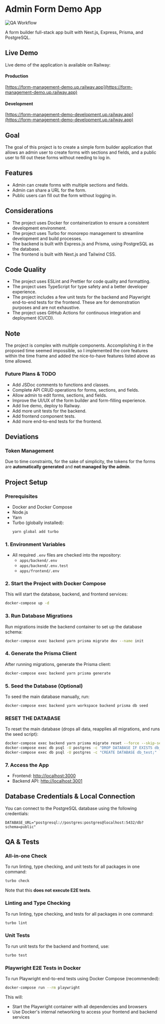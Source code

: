 # Admin Form Demo App
![QA Workflow](https://github.com/sedlakmate/demo-form-management/actions/workflows/pr-qa.yml/badge.svg)

A form builder full-stack app built with Next.js, Express, Prisma, and PostgreSQL.

## Live Demo
Live demo of the application is available on Railway:

#### Production
[https://form-management-demo.up.railway.app](https://form-management-demo.up.railway.app)

#### Development
[https://form-management-demo-development.up.railway.app](https://form-management-demo-development.up.railway.app)


## Goal
The goal of this project is to create a simple form builder application that allows an admin user to create forms with sections and fields, and a public user to fill out these forms without needing to log in.

## Features
- Admin can create forms with multiple sections and fields.
- Admin can share a URL for the form.
- Public users can fill out the form without logging in.

## Considerations
- The project uses Docker for containerization to ensure a consistent development environment.
- The project uses Turbo for monorepo management to streamline development and build processes.
- The backend is built with Express.js and Prisma, using PostgreSQL as the database.
- The frontend is built with Next.js and Tailwind CSS.

## Code Quality
- The project uses ESLint and Prettier for code quality and formatting.
- The project uses TypeScript for type safety and a better developer experience.
- The project includes a few unit tests for the backend and Playwright end-to-end tests for the frontend. These are for demonstration purposes and are not exhaustive.
- The project uses GitHub Actions for continuous integration and deployment (CI/CD).

## Note
The project is complex with multiple components. Accomplishing it in the proposed time seemed impossible, so I implemented the core features within the time frame and added the nice-to-have features listed above as time allowed.

### Future Plans & TODO
- Add JSDoc comments to functions and classes.
- Complete API CRUD operations for forms, sections, and fields.
- Allow admin to edit forms, sections, and fields.
- Improve the UI/UX of the form builder and form-filling experience.
- Add live demo, deploy to Railway.
- Add more unit tests for the backend.
- Add frontend component tests.
- Add more end-to-end tests for the frontend.

## Deviations

### Token Management
Due to time constraints, for the sake of simplicity, the tokens for the forms are **automatically generated** and **not managed by the admin**.

## Project Setup

### Prerequisites
- Docker and Docker Compose
- Node.js
- Yarn
- Turbo (globally installed):
  ```sh
  yarn global add turbo
  ```

### 1. Environment Variables
- All required `.env` files are checked into the repository:
  - `apps/backend/.env`
  - `apps/backend/.env.test`
  - `apps/frontend/.env`

### 2. Start the Project with Docker Compose
This will start the database, backend, and frontend services:
```sh
docker-compose up -d
```

### 3. Run Database Migrations
Run migrations inside the backend container to set up the database schema:
```sh
docker-compose exec backend yarn prisma migrate dev --name init
```

### 4. Generate the Prisma Client
After running migrations, generate the Prisma client:
```sh
docker-compose exec backend yarn prisma generate
```

### 5. Seed the Database (Optional)
To seed the main database manually, run:
```sh
docker-compose exec backend yarn workspace backend prisma db seed
```

### RESET THE DATABASE
To reset the main database (drops all data, reapplies all migrations, and runs the seed script):
```sh
docker-compose exec backend yarn prisma migrate reset --force --skip-seed
docker-compose exec db psql -U postgres -c "DROP DATABASE IF EXISTS db_test;"
docker-compose exec db psql -U postgres -c "CREATE DATABASE db_test;"
```

### 7. Access the App
- Frontend: [http://localhost:3000](http://localhost:3000)
- Backend API: [http://localhost:3001](http://localhost:3001)


## Database Credentials & Local Connection
You can connect to the PostgreSQL database using the following credentials:

```env
DATABASE_URL="postgresql://postgres:postgres@localhost:5432/db?schema=public"
```

## QA & Tests

### All-in-one Check
To run linting, type checking, and unit tests for all packages in one command:
```sh
turbo check
```
Note that this **does not execute E2E tests**.

### Linting and Type Checking
To run linting, type checking, and tests for all packages in one command:
```sh
turbo lint
```

### Unit Tests
To run unit tests for the backend and frontend, use:
```sh
turbo test
```

### Playwright E2E Tests in Docker
To run Playwright end-to-end tests using Docker Compose (recommended):

```sh
docker-compose run --rm playwright
```

This will:
- Start the Playwright container with all dependencies and browsers
- Use Docker's internal networking to access your frontend and backend services
